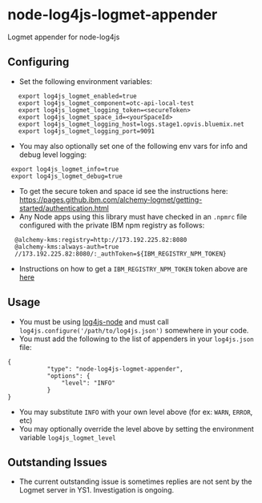 # node-log4js-logmet-appender
Logmet appender for node-log4js

## Configuring
 * Set the following environment variables:

 ```
    export log4js_logmet_enabled=true
    export log4js_logmet_component=otc-api-local-test
    export log4js_logmet_logging_token=<secureToken>
    export log4js_logmet_space_id=<yourSpaceId>
    export log4js_logmet_logging_host=logs.stage1.opvis.bluemix.net
    export log4js_logmet_logging_port=9091
```

 * You may also optionally set one of the following env vars for info and debug level logging:
```
 export log4js_logmet_info=true
 export log4js_logmet_debug=true
```
 * To get the secure token and space id see the instructions here: https://pages.github.ibm.com/alchemy-logmet/getting-started/authentication.html
 * Any Node apps using this library must have checked in an `.npmrc` file configured
 with the private IBM npm registry as follows:

 ```
   @alchemy-kms:registry=http://173.192.225.82:8080
   @alchemy-kms:always-auth=true
   //173.192.225.82:8080/:_authToken=${IBM_REGISTRY_NPM_TOKEN}
 ```
 
  * Instructions on how to get a `IBM_REGISTRY_NPM_TOKEN` token above are [here](https://github.ibm.com/fed/npm#setting-up-for-private-npm-modules)

## Usage
 * You must be using [log4js-node](https://github.com/nomiddlename/log4js-node) and must call `log4js.configure('/path/to/log4js.json')`
somewhere in your code.
 * You must add the following to the list of appenders in your `log4js.json` file:

 ```
 {
            "type": "node-log4js-logmet-appender",
            "options": {
                "level": "INFO"
            }
}
 ```
 
  * You may substitute `INFO` with your own level above (for ex: `WARN`, `ERROR`, etc)
  * You may optionally override the level above by setting the environment variable `log4js_logmet_level`

## Outstanding Issues
 * The current outstanding issue is sometimes replies are not sent by the Logmet server in YS1. Investigation is ongoing.
